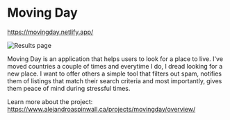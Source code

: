 # Moving Day

https://movingday.netlify.app/

![Results page](https://www.alejandroaspinwall.ca/static/7429167ab440b098493c46cdec95a900/80c60/screen.webp "Results page")


Moving Day is an application that helps users to look for a place to live. I've moved countries a couple of times and everytime I do, I dread looking for a new place. I want to offer others a simple tool that filters out spam, notifies them of listings that match their search criteria and most importantly, gives them peace of mind during stressful times.

Learn more about the project:
https://www.alejandroaspinwall.ca/projects/movingday/overview/
